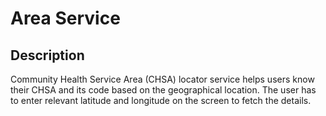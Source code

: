 # Area Service

## Description

Community Health Service Area (CHSA) locator service helps users know their CHSA and its code based on the geographical location. The user has to enter relevant latitude and longitude on the screen to fetch the details. 

